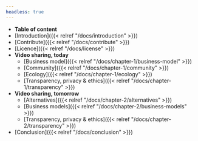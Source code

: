 ```yaml
---
headless: true
---
```


- **Table of content**
- [Introduction]({{< relref "/docs/introduction" >}})
- [Contribute]({{< relref "/docs/contribute" >}})
- [Licence]({{< relref "/docs/license" >}})
- **Video sharing, today**
  - [Business model]({{< relref "/docs/chapter-1/business-model" >}})
  - [Community]({{< relref "/docs/chapter-1/community" >}})
  - [Ecology]({{< relref "/docs/chapter-1/ecology" >}})
  - [Transparency, privacy & ethics]({{< relref "/docs/chapter-1/transparency" >}})
- **Video sharing, tomorrow**
  - [Alternatives]({{< relref "/docs/chapter-2/alternatives" >}})
  - [Business models]({{< relref "/docs/chapter-2/business-models" >}})
  - [Transparency, privacy & ethics]({{< relref "/docs/chapter-2/transparency" >}})
- [Conclusion]({{< relref "/docs/conclusion" >}})
<br />
